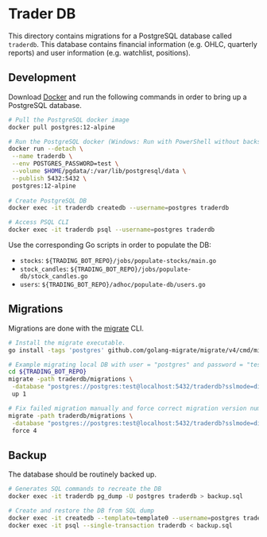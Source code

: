 # Trader DB

This directory contains migrations for a PostgreSQL database called `traderdb`.
This database contains financial information (e.g. OHLC, quarterly reports) and
user information (e.g. watchlist, positions).

## Development

Download [Docker] and run the following commands in order to bring up a
PostgreSQL database.

```bash
# Pull the PostgreSQL docker image
docker pull postgres:12-alpine

# Run the PostgreSQL docker (Windows: Run with PowerShell without backslashes).
docker run --detach \
 --name traderdb \
 --env POSTGRES_PASSWORD=test \
 --volume $HOME/pgdata/:/var/lib/postgresql/data \
 --publish 5432:5432 \
 postgres:12-alpine
 
# Create PostgreSQL DB
docker exec -it traderdb createdb --username=postgres traderdb

# Access PSQL CLI
docker exec -it traderdb psql --username=postgres traderdb
```

Use the corresponding Go scripts in order to populate the DB:
- `stocks`: `${TRADING_BOT_REPO}/jobs/populate-stocks/main.go`
- `stock_candles`: `${TRADING_BOT_REPO}/jobs/populate-db/stock_candles.go`
- `users`: `${TRADING_BOT_REPO}/adhoc/populate-db/users.go`

## Migrations

Migrations are done with the [migrate] CLI.

```bash
# Install the migrate executable.
go install -tags 'postgres' github.com/golang-migrate/migrate/v4/cmd/migrate@latest

# Example migrating local DB with user = "postgres" and password = "test"
cd ${TRADING_BOT_REPO}
migrate -path traderdb/migrations \
 -database "postgres://postgres:test@localhost:5432/traderdb?sslmode=disable" \
 up 1

# Fix failed migration manually and force correct migration version number (e.g. 4)
migrate -path traderdb/migrations \
 -database "postgres://postgres:test@localhost:5432/traderdb?sslmode=disable" \
 force 4
```

## Backup

The database should be routinely backed up.

```bash
# Generates SQL commands to recreate the DB
docker exec -it traderdb pg_dump -U postgres traderdb > backup.sql

# Create and restore the DB from SQL dump
docker exec -it createdb --template=template0 --username=postgres traderdb
docker exec -it psql --single-transaction traderdb < backup.sql
```

[docker]: https://www.docker.com/
[migrate]: https://github.com/golang-migrate/migrate
